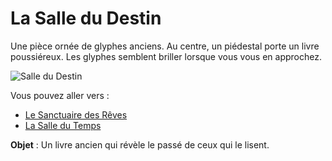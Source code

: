 # La Salle du Destin

Une pièce ornée de glyphes anciens. Au centre, un piédestal porte un livre poussiéreux. Les glyphes semblent briller lorsque vous vous en approchez.

![Salle du Destin](images/salle_destin.png)

Vous pouvez aller vers :
- [Le Sanctuaire des Rêves](salle8.md)
- [La Salle du Temps](salle10.md)

**Objet** : Un livre ancien qui révèle le passé de ceux qui le lisent.
